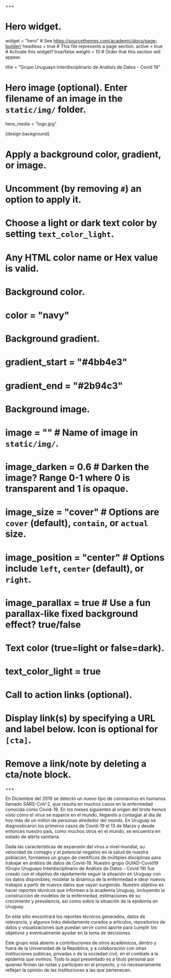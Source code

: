 +++
# Hero widget.
widget = "hero"  # See https://sourcethemes.com/academic/docs/page-builder/
headless = true  # This file represents a page section.
active = true  # Activate this widget? true/false
weight = 10  # Order that this section will appear.

title = "Grupo Uruguayo Interdisciplinario de Análisis de Datos - Covid 19"

# Hero image (optional). Enter filename of an image in the `static/img/` folder.
hero_media = "logo.jpg"

[design.background]
  # Apply a background color, gradient, or image.
  #   Uncomment (by removing `#`) an option to apply it.
  #   Choose a light or dark text color by setting `text_color_light`.
  #   Any HTML color name or Hex value is valid.

  # Background color.
  # color = "navy"
  
  # Background gradient.
  # gradient_start = "#4bb4e3"
  # gradient_end = "#2b94c3"
  
  # Background image.
  # image = ""  # Name of image in `static/img/`.
  # image_darken = 0.6  # Darken the image? Range 0-1 where 0 is transparent and 1 is opaque.
  # image_size = "cover"  #  Options are `cover` (default), `contain`, or `actual` size.
  # image_position = "center"  # Options include `left`, `center` (default), or `right`.
  # image_parallax = true  # Use a fun parallax-like fixed background effect? true/false
  
  # Text color (true=light or false=dark).
  # text_color_light = true

# Call to action links (optional).
#   Display link(s) by specifying a URL and label below. Icon is optional for `[cta]`.
#   Remove a link/note by deleting a cta/note block.

+++

En Diciembre del 2019 se detectó un nuevo tipo de coronavirus en humanos llamado SARS-CoV-2, que resulta en muchos casos en la enfermedad conocida como Covid-19. En los meses siguientes  al origen del brote hemos visto cómo el virus se esparce en el mundo, llegando a contagiar al dia de hoy más de un millón de personas alrededor del mundo. En Uruguay se diagnosticaron los primeros casos de Covid-19 el 13 de Marzo y desde entonces nuestro país, como muchos otros en el mundo, se encuentra en estado de alerta sanitaria. 

Dada las características de expansión del virus a nivel mundial, su velocidad de contagio y el potencial negativo en la salud de nuestra población, formamos un grupo de científicos de múltiples disciplinas para trabajar en análisis de datos de Covid-19. Nuestro grupo GUIAD-Covid19 (Grupo Uruguayo Interdisciplinario de Análisis de Datos - Covid 19) fue creado con el objetivo de rápidamente seguir la situación en Uruguay con los datos disponibles, modelar la dinámica de la enfermedad e idear nuevos trabajos a partir de nuevos datos que vayan surgiendo. Nuestro objetivo es hacer reportes técnicos que informen a la academia Uruguay, incluyendo la construcción de modelos de la enfermedad, estimaciones de su crecimiento y prevalencia, así como sobre la situación de la epidemia en Uruguay. 

En este sitio encontrará los reportes técnicos generados, datos de relevancia, y algunos links debidamente curados a artículos, repositorios de datos y visualizaciones que puedan servir como aporte para cumplir los objetivos y eventualmente ayudar en la toma de decisiones.

Este grupo está abierto a contribuciones de otros académicos, dentro y fuera de la Universidad de la República, y a colaboración con otras instituciones públicas, privadas o de la sociedad civil, en el combate a la epidemia que vivimos. Todo lo aquí presentado es a título personal por quienes firman las notas y participan en el proyecto, y no necesariamente reflejan la opinión de las instituciones a las que pertenecen.
